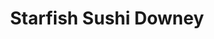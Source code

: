 ---
layout: place
title: "Starfish Sushi Downey"
permalink: /california/downey/starfish-sushi-downey.html
stateAbbr: CA
stateName: California
cityName: Downey
place_id: ChIJo974OJjNwoARUSCyqc9Qe5s
photos:
  - name: >-
      places/ChIJo974OJjNwoARUSCyqc9Qe5s/photos/AeeoHcKBs-x_ew346ieXghZxBqvIhy8mxJNkvQQzpOY5TkebB1UoqzIba2uJnuPvTAj_4SbJYYTHePqwoCJ2_PSPh40nmUnrqADQ1D8hvzb55vCzFpV1X3Zsv3bc50yIdQeEyLGidNLS0C48Ed2L3i_1PMuqqnGjNLqY-pL0owJK4cdZxTaN4Cy7KMvNohJAeWBsIBlEXvNumuGdHy0JnccTCnA1K18YFnhumECBe9N9Bzid5Txq2s-QtKwcODomomIOgCIy6iy_cAQVGbF1_BR24bnFqhPtb5MYn4bnmScYVDPe5w
    widthPx: 4032
    heightPx: 3024
    authorAttributions:
      - displayName: Starfish Sushi Downey
        uri: https://maps.google.com/maps/contrib/114552768653090139472
        photoUri: >-
          https://lh3.googleusercontent.com/a-/ALV-UjVVcGF8LxQQ4-SW9YxbNLxXMuJK1zACebRGe_F92DJZsb0yg4E=s100-p-k-no-mo
    flagContentUri: >-
      https://www.google.com/local/imagery/report/?cb_client=maps_api_places.places_api&image_key=!1e10!2sAF1QipPJZLtw_oDCte-F69GM3xAutHi1n52w4hBRE-3X&hl=en-US
    googleMapsUri: >-
      https://www.google.com/maps/place//data=!3m4!1e2!3m2!1sAF1QipPJZLtw_oDCte-F69GM3xAutHi1n52w4hBRE-3X!2e10!4m2!3m1!1s0x80c2cd9838f8dea3:0x9b7b50cfa9b22051
  - name: >-
      places/ChIJo974OJjNwoARUSCyqc9Qe5s/photos/AeeoHcJPxLz-esP3z8CMs4M0C7RF051Okjy8fzXB1hvR4mHOcmNFwkG2vYNx9qxW2jiv4xbEd0rcWOQmdbR0fz8fzK7bZtkJkU1C-Mp6CcKVYi9hogm3iNil11omJP65ufjUGo1bJUe8iy9H0Wn8vo5ubq1PzQ6zkPA3YOlfPeKBbI7ag4lAmx0AMygIEdlD_HXZQSog1oBkXSpupSSOZ1NzM0ulHUr34_AI_FYtMv7TlH5ik70g15gUxQS85Mqht1QNdkTe49sTOTXL3mkfncs51rbcwJDN2jKOgUC9Wyyco6l4PQ
    widthPx: 4800
    heightPx: 3200
    authorAttributions:
      - displayName: Starfish Sushi Downey
        uri: https://maps.google.com/maps/contrib/114552768653090139472
        photoUri: >-
          https://lh3.googleusercontent.com/a-/ALV-UjVVcGF8LxQQ4-SW9YxbNLxXMuJK1zACebRGe_F92DJZsb0yg4E=s100-p-k-no-mo
    flagContentUri: >-
      https://www.google.com/local/imagery/report/?cb_client=maps_api_places.places_api&image_key=!1e10!2sAF1QipOiE62Ih85drPtR7zWVSVXTjlLV7sjoOwEKQcl2&hl=en-US
    googleMapsUri: >-
      https://www.google.com/maps/place//data=!3m4!1e2!3m2!1sAF1QipOiE62Ih85drPtR7zWVSVXTjlLV7sjoOwEKQcl2!2e10!4m2!3m1!1s0x80c2cd9838f8dea3:0x9b7b50cfa9b22051
  - name: >-
      places/ChIJo974OJjNwoARUSCyqc9Qe5s/photos/AeeoHcJOa-xQ72wcDm0ySB0hU0yIy3ej5VpAmCjR4q0-8MDcxDwq2tyirPa4VAagS9vC3tir8Z2gcCHmt8nFta86BDpEen4RXLZgdA-NWrCzUu4JVPn4jBbH_M-Dwb2fQJFuFVTwnOY8AEb66-n0bVpAJZVE0-YkTp2aJ5Su6VYApNn65nemqWLpqFGOi3AoMq2ZmRp-nowa-bFdVtkxa_IljDW5H1cRad7KIx4Hlem9gq7VKeKj53ABk4i3AQQjhwp6YKHQ5XzZZWCmba6ciPmM-4pdMau6ia4eTPnXZOMyLvGaaw
    widthPx: 1280
    heightPx: 1280
    authorAttributions:
      - displayName: Starfish Sushi Downey
        uri: https://maps.google.com/maps/contrib/114552768653090139472
        photoUri: >-
          https://lh3.googleusercontent.com/a-/ALV-UjVVcGF8LxQQ4-SW9YxbNLxXMuJK1zACebRGe_F92DJZsb0yg4E=s100-p-k-no-mo
    flagContentUri: >-
      https://www.google.com/local/imagery/report/?cb_client=maps_api_places.places_api&image_key=!1e10!2sAF1QipORT2VqrfA3Ypa1HqP43O9eplwIoII_E7qxWOe0&hl=en-US
    googleMapsUri: >-
      https://www.google.com/maps/place//data=!3m4!1e2!3m2!1sAF1QipORT2VqrfA3Ypa1HqP43O9eplwIoII_E7qxWOe0!2e10!4m2!3m1!1s0x80c2cd9838f8dea3:0x9b7b50cfa9b22051
  - name: >-
      places/ChIJo974OJjNwoARUSCyqc9Qe5s/photos/AeeoHcLDn4gYdSlxbQAK-DGM98xMPpsNcuATBkwe5x8Qfm9VU7_d58ty-2xvHJdW0dDwY1OUm4BQ1REA5x3dZ66idCC0cFTiE-9q7POX1nyUD5x0-uXlicCJ-jmDUbZXv7tr1vk8scTDhq8wVKLxWppLA2fRQ0SOhXNIMAsjajF9gBsY-xGHATjZLOzlbWqSHepgUOe23YfX-noLAJNmQ4V5jWju8AWzN8duHKJFTa12NV0HjGMwSgorg9BCpCVNdJkC598sJNzFGXM_rAJ2jX-gnYCVe4fG8jYy_bsuFI5NCl1ye7es8J-B0ogcTEJav4V_7XduF2Z-2w2Vin7st5rMJuBWPApt_MMVT0kO46ncF6W0uWDg7cYY-ixGD_b4vZL5xk-skRB-5E-J6XqxRvHRheHFSvmKKj0x1EmoiTgWhikWDkrB
    widthPx: 4000
    heightPx: 3000
    authorAttributions:
      - displayName: Hailey Voorhees (Shedim)
        uri: https://maps.google.com/maps/contrib/103265813937517723633
        photoUri: >-
          https://lh3.googleusercontent.com/a-/ALV-UjWdp0TkCvJY2FnCWTJY3Vur31FROLJdhBztZEm_sTt-5PCQVPJC9Q=s100-p-k-no-mo
    flagContentUri: >-
      https://www.google.com/local/imagery/report/?cb_client=maps_api_places.places_api&image_key=!1e10!2sCIHM0ogKEICAgID3pMe7pAE&hl=en-US
    googleMapsUri: >-
      https://www.google.com/maps/place//data=!3m4!1e2!3m2!1sCIHM0ogKEICAgID3pMe7pAE!2e10!4m2!3m1!1s0x80c2cd9838f8dea3:0x9b7b50cfa9b22051
  - name: >-
      places/ChIJo974OJjNwoARUSCyqc9Qe5s/photos/AeeoHcIQITJqxvFxjJnNQOHlUd1vjWp16ytKoWCOdOvLJjs8LxgCcAt5QDxVx_XvwE-oXkqd7wAfJKmSn9Z_99SR5eMO6tvW413MtOeAb4VeovU5VvvUNz0vf6KbTwGT1LkNmupi9TK3oi3IiNmq2Uiw0ON4HG2jMtN52KbSL1hLI_0aRMD0VUohCv4Qv_VCJzhYf-fIdX7IZkr_B4ODAiHZkzLoWGPXNEeTqvEAddyOXoBjhk0q5BL-EzOqS_vx9DqgOlTU9er3TD_L0j8KxFpzEtertpzCz28vSvuKtA5JkTKQcA
    widthPx: 4032
    heightPx: 3024
    authorAttributions:
      - displayName: Starfish Sushi Downey
        uri: https://maps.google.com/maps/contrib/114552768653090139472
        photoUri: >-
          https://lh3.googleusercontent.com/a-/ALV-UjVVcGF8LxQQ4-SW9YxbNLxXMuJK1zACebRGe_F92DJZsb0yg4E=s100-p-k-no-mo
    flagContentUri: >-
      https://www.google.com/local/imagery/report/?cb_client=maps_api_places.places_api&image_key=!1e10!2sAF1QipPP0ZXsJMulGNyXuvEzSFBluPBHYCp3TZEIjxl3&hl=en-US
    googleMapsUri: >-
      https://www.google.com/maps/place//data=!3m4!1e2!3m2!1sAF1QipPP0ZXsJMulGNyXuvEzSFBluPBHYCp3TZEIjxl3!2e10!4m2!3m1!1s0x80c2cd9838f8dea3:0x9b7b50cfa9b22051
  - name: >-
      places/ChIJo974OJjNwoARUSCyqc9Qe5s/photos/AeeoHcKJ_Y3b_N-jJuDCpg2dSC2mBKsfHXuSA-0j4eMCT7JrHxVURotgemTxL5jIxW71KCoBn1DMQG6hVO8Rf2dMgaHcRMXflI90C2gfkEuGNJFkgotw9keJo9x1sn6yjJA-BqOcR40eix9w6JGOdF4hG6J4eHwxLSDujm5uga6_I_Xf9rXPh1cmQYWkqggz3uoF2M0vlMJ8AOC1dhO5alCSmJpWl4Dy5C7RN9V_wOMAaavwVTyNOyj7yzDEavQQr96vkXXa0Jhlx3UahBbVSSFNBJE3KULNsX9XvgBYC7lzk-KhxA
    widthPx: 750
    heightPx: 450
    authorAttributions:
      - displayName: Starfish Sushi Downey
        uri: https://maps.google.com/maps/contrib/114552768653090139472
        photoUri: >-
          https://lh3.googleusercontent.com/a-/ALV-UjVVcGF8LxQQ4-SW9YxbNLxXMuJK1zACebRGe_F92DJZsb0yg4E=s100-p-k-no-mo
    flagContentUri: >-
      https://www.google.com/local/imagery/report/?cb_client=maps_api_places.places_api&image_key=!1e10!2sAF1QipMFJ0Y8kdZYx_7xGkFWiz4IVcHu8194E66SUGPJ&hl=en-US
    googleMapsUri: >-
      https://www.google.com/maps/place//data=!3m4!1e2!3m2!1sAF1QipMFJ0Y8kdZYx_7xGkFWiz4IVcHu8194E66SUGPJ!2e10!4m2!3m1!1s0x80c2cd9838f8dea3:0x9b7b50cfa9b22051
  - name: >-
      places/ChIJo974OJjNwoARUSCyqc9Qe5s/photos/AeeoHcIpvKGB3wzjhfbBdmbFIZphwApxASClNVHh8TH-1sBAMSzsJZbsQE7eTu2RY_cvfFLE4SjoD6y7mStJESwm2DIZQu-ENrbTkHjzEMF-jFVraS1B7MH7wkpnFVMaLcCFQUc7khTHD2M_aLnVXAWoyPs5JbFpWnrb6XZdf_hxgNDbn-LQHlbnTsMMvLMs7uKZzWOR0SW4ooY6Ny-90LS4OxhJZaI66E-aspSbrbEUgTYjG2XT0DW1d_xJp0SO8dBj8quHUiIxylENga8kdqN-aIgk2gkr2NQpeW4Q5mOtdsPVu7C6VeEVkqsIQAVxwYdFwqCAla_9f7xxeVwwYLt5oD0uuyulhVkTaQN6y2MXPdCOxAmgzyVmFFlF185N4Nef4NTNNZxzR7s2R1giZ9Jnbw8wkF_jqFYxpIJd3C4j2pxOjg
    widthPx: 4032
    heightPx: 3024
    authorAttributions:
      - displayName: Anthony Sainz (Ant)
        uri: https://maps.google.com/maps/contrib/111840695504474207251
        photoUri: >-
          https://lh3.googleusercontent.com/a-/ALV-UjWeBPrEbSJM7NS2ooaR1WiFSLTQC86ZgegwoyxF9N_IiQ6hYAZU=s100-p-k-no-mo
    flagContentUri: >-
      https://www.google.com/local/imagery/report/?cb_client=maps_api_places.places_api&image_key=!1e10!2sCIHM0ogKEICAgIDNy9PMBg&hl=en-US
    googleMapsUri: >-
      https://www.google.com/maps/place//data=!3m4!1e2!3m2!1sCIHM0ogKEICAgIDNy9PMBg!2e10!4m2!3m1!1s0x80c2cd9838f8dea3:0x9b7b50cfa9b22051
  - name: >-
      places/ChIJo974OJjNwoARUSCyqc9Qe5s/photos/AeeoHcJsGGeJSso2Re4DZaxPbsGRFLOzk23udrFQQyVO0sAma2xtfTgauTHE7n1Hic6CjvPFDbuGDmfp8ORHOq4H7XTzSvo3oz2tQfIdo6HwZ9XgRws3pfThGxdsdlZbd5_oh_wCfycLZ662kGDTGtyhzeqMdzGTBhBuJhS0dt2WUt4MYqEBvlOe1wQ4EPaM3fK2PJbEHLxhrYdXo0AFSzIpsY8s6E8O0HdOYxrc48cv8T5oiQuWPXgxi2ok_zf8QZODcQML_8LoDoQWyRsyF8XXN1E2tcAdPVRnXNVgNy6jd8SVTQ
    widthPx: 464
    heightPx: 755
    authorAttributions:
      - displayName: Starfish Sushi Downey
        uri: https://maps.google.com/maps/contrib/114552768653090139472
        photoUri: >-
          https://lh3.googleusercontent.com/a-/ALV-UjVVcGF8LxQQ4-SW9YxbNLxXMuJK1zACebRGe_F92DJZsb0yg4E=s100-p-k-no-mo
    flagContentUri: >-
      https://www.google.com/local/imagery/report/?cb_client=maps_api_places.places_api&image_key=!1e10!2sAF1QipOPnI_XPjJItXqEe4KqVpWZ53kPakazz-_avivc&hl=en-US
    googleMapsUri: >-
      https://www.google.com/maps/place//data=!3m4!1e2!3m2!1sAF1QipOPnI_XPjJItXqEe4KqVpWZ53kPakazz-_avivc!2e10!4m2!3m1!1s0x80c2cd9838f8dea3:0x9b7b50cfa9b22051
  - name: >-
      places/ChIJo974OJjNwoARUSCyqc9Qe5s/photos/AeeoHcKyB4EgfjiKMeuxZPKfbs_891UmKqDZ2WCEFtXCGIs3Z242JKb3v2UrnwvN5RuM5pjV5rM4gVlzUhT2bc1IRGtUdrG5JEqBLODgvw7bx5kaNh-FsIM2HCG32r0b3ldEWZQi-Vd777JAKkx3du-fb9ORWca8o1IHixbMRq4zd0_FlFs4nwB2oM7Kz6oPrjeQmtJCeGlg96vvQN-muOpn-VlHr9yDoHRkSo5TAFc3_dovrm--XI3oREN1euTJ9UZ3ztpMduQATO7OFa3PULlA5gYx3FFHKaLUib9zBF_PEv4oH6fWMkD29T1o4hy6NqUsv-OOmV9cmAhLXSOo0MxXxCZSyLtNunph-k78c867RVQMBQpnCTMYgtwzsLJbrw_KNUVpCkMr2MBez5MIsqPQlHCIEi-5js71dvdaiSp1mBM
    widthPx: 2252
    heightPx: 4000
    authorAttributions:
      - displayName: Don Do
        uri: https://maps.google.com/maps/contrib/104644254480731635071
        photoUri: >-
          https://lh3.googleusercontent.com/a-/ALV-UjVS19NkG_OqlRCTxZyHDHWbpZib6xn6s38iKXPNRD4h0e4CfQ4VNg=s100-p-k-no-mo
    flagContentUri: >-
      https://www.google.com/local/imagery/report/?cb_client=maps_api_places.places_api&image_key=!1e10!2sCIHM0ogKEICAgICP7dT1Lw&hl=en-US
    googleMapsUri: >-
      https://www.google.com/maps/place//data=!3m4!1e2!3m2!1sCIHM0ogKEICAgICP7dT1Lw!2e10!4m2!3m1!1s0x80c2cd9838f8dea3:0x9b7b50cfa9b22051
  - name: >-
      places/ChIJo974OJjNwoARUSCyqc9Qe5s/photos/AeeoHcI2iF8Dhj4wAg8TebiMgXOJW0hnrQ9SIH7VYppDaQvsOD7i7r9xQfZ0w7wfctfo4M6L1KgTeqARDNzGZBMMxSl6t0rPSgxcyo9dj_KQPRM2mlLeb-eMqn6VRhRHQ0osNflluE0nf0NEgEO9ZcjUYxXSHzREpW2UMiUpmL5szBYzf4xiVdbLIqrk9rHKRexrIsbwEFCPrQWb6OXwC3POxbdgAo41mFWrTgieRFv5qA589r7I4HDSWAEpvspMwmn2O7y1VKs4D-WbWYJ8y21z2cY9q9dNx605ULodhNO5aOif8w
    widthPx: 4032
    heightPx: 3024
    authorAttributions:
      - displayName: Starfish Sushi Downey
        uri: https://maps.google.com/maps/contrib/114552768653090139472
        photoUri: >-
          https://lh3.googleusercontent.com/a-/ALV-UjVVcGF8LxQQ4-SW9YxbNLxXMuJK1zACebRGe_F92DJZsb0yg4E=s100-p-k-no-mo
    flagContentUri: >-
      https://www.google.com/local/imagery/report/?cb_client=maps_api_places.places_api&image_key=!1e10!2sAF1QipPfrNJnmuLj-YLaLTkPNBuO1yK22SycTwSc_PXL&hl=en-US
    googleMapsUri: >-
      https://www.google.com/maps/place//data=!3m4!1e2!3m2!1sAF1QipPfrNJnmuLj-YLaLTkPNBuO1yK22SycTwSc_PXL!2e10!4m2!3m1!1s0x80c2cd9838f8dea3:0x9b7b50cfa9b22051
address: 8244 Firestone Blvd, Downey, CA 90241, USA
street: 8244 Firestone Blvd
city: Downey
state: CA
zip: '90241'
country: USA
neighborhood: null
latitude: '33.940169'
longitude: '-118.133811'
accessibility_options:
  wheelchairAccessibleParking: true
  wheelchairAccessibleEntrance: true
  wheelchairAccessibleRestroom: true
  wheelchairAccessibleSeating: true
business_status: OPERATIONAL
name: Starfish Sushi Downey
google_maps_links:
  directionsUri: >-
    https://www.google.com/maps/dir//''/data=!4m7!4m6!1m1!4e2!1m2!1m1!1s0x80c2cd9838f8dea3:0x9b7b50cfa9b22051!3e0
  placeUri: https://maps.google.com/?cid=11203637350849716305
  writeAReviewUri: >-
    https://www.google.com/maps/place//data=!4m3!3m2!1s0x80c2cd9838f8dea3:0x9b7b50cfa9b22051!12e1
  reviewsUri: >-
    https://www.google.com/maps/place//data=!4m4!3m3!1s0x80c2cd9838f8dea3:0x9b7b50cfa9b22051!9m1!1b1
  photosUri: >-
    https://www.google.com/maps/place//data=!4m3!3m2!1s0x80c2cd9838f8dea3:0x9b7b50cfa9b22051!10e5
primary_type: Japanese Restaurant
opening_hours:
  regular: null
  current: null
secondary_opening_hours:
  regular:
    weekdayDescriptions: null
    type: null
  current:
    weekdayDescriptions: null
    type: null
phone: null
price_level: null
price_range: null
rating: null
rating_count: 0
website: null
description: null
reviews: null
parking_options: null
payment_options: null
allow_dogs: null
curbside_pickup: null
delivery: null
dine_in: null
good_for_children: null
good_for_groups: null
good_for_sports: null
live_music: null
menu_for_children: null
outdoor_seating: null
reservable: null
restroom: null
serves_beer: null
serves_breakfast: null
serves_brunch: null
serves_cocktails: null
serves_coffee: null
serves_dinner: null
serves_dessert: null
serves_lunch: null
serves_vegetarian_food: null
serves_wine: null
takeout: null

---